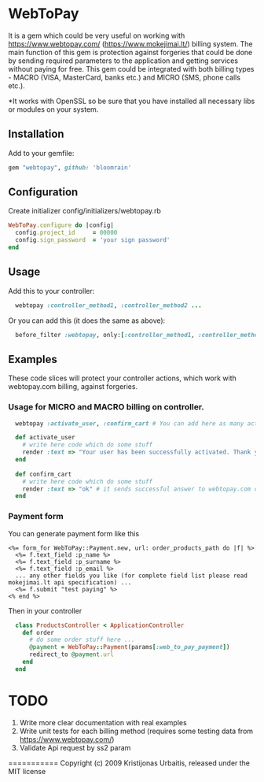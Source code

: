 # WebToPay

It is a gem which could be very useful on working with https://www.webtopay.com/ (https://www.mokejimai.lt/) billing system.
The main function of this gem is protection against forgeries that could be done by sending required parameters to the application and getting services without paying for free.
This gem could be integrated with both billing types - MACRO (VISA, MasterCard, banks etc.) and MICRO (SMS, phone calls etc.).

*It works with OpenSSL so be sure that you have installed all necessary libs or modules on your system.

## Installation

Add to your gemfile:

```ruby
gem "webtopay", github: 'bloomrain'
```

## Configuration

Create initializer
config/initializers/webtopay.rb

```ruby
WebToPay.configure do |config|
  config.project_id     = 00000
  config.sign_password  = 'your sign password'
end
```

## Usage

Add this to your controller:
```ruby
  webtopay :controller_method1, :controller_method2 ...
```

Or you can add this (it does the same as above):
```ruby
  before_filter :webtopay, only:[:controller_method1, :controller_method2] ...
```

## Examples

These code slices will protect your controller actions, which work with webtopay.com billing, against forgeries.

### Usage for MICRO and MACRO billing on controller.

```ruby
  webtopay :activate_user, :confirm_cart # You can add here as many actions as you want

  def activate_user
    # write here code which do some stuff
    render :text => "Your user has been successfully activated. Thank you!" # it sends SMS answer
  end
  
  def confirm_cart
    # write here code which do some stuff
    render :text => "ok" # it sends successful answer to webtopay.com crawler
  end
```

### Payment form

You can generate payment form like this

```erb
<%= form_for WebToPay::Payment.new, url: order_products_path do |f| %>
  <%= f.text_field :p_name %>
  <%= f.text_field :p_surname %>
  <%= f.text_field :p_email %>
  ... any other fields you like (for complete field list please read mokejimai.lt api specification) ...
  <%= f.submit "test paying" %>
<% end %>
```

Then in your controller
```ruby
  class ProductsController < ApplicationController
    def order
      # do some order stuff here ...
      @payment = WebToPay::Payment(params[:web_to_pay_payment])
      redirect_to @payment.url
    end
  end
```


TODO
===========

1. Write more clear documentation with real examples
2. Write unit tests for each billing method (requires some testing data from https://www.webtopay.com/)
3. Validate Api request by ss2 param

===========
Copyright (c) 2009 Kristijonas Urbaitis, released under the MIT license
